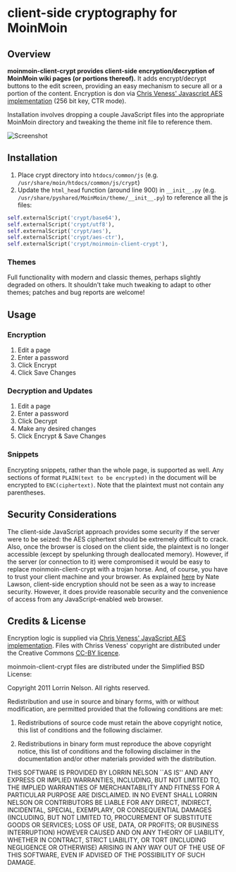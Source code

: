 # client-side cryptography for MoinMoin
## Overview
__moinmoin-client-crypt provides client-side encryption/decryption of MoinMoin wiki pages (or portions thereof).__ It adds encrypt/decrypt buttons to the edit screen, providing an easy mechanism to secure all or a portion of the content. Encryption is don via [Chris Veness' Javascript AES implementation](http://www.movable-type.co.uk/scripts/aes.html) (256 bit key, CTR mode).

Installation involves dropping a couple JavaScript files into the appropriate MoinMoin directory and tweaking the theme init file to reference them.

![Screenshot](raw/master/screenshot.png)

## Installation
1. Place crypt directory into `htdocs/common/js` (e.g. `/usr/share/moin/htdocs/common/js/crypt`)
2. Update the `html_head` function (around line 900) in `__init__.py` (e.g. `/usr/share/pyshared/MoinMoin/theme/__init__.py`) to reference all the js files:

  ```python
self.externalScript('crypt/base64'),
self.externalScript('crypt/utf8'),
self.externalScript('crypt/aes'),
self.externalScript('crypt/aes-ctr'),
self.externalScript('crypt/moinmoin-client-crypt'),
```

### Themes
 Full functionality with modern and classic themes, perhaps slightly degraded on others. It shouldn't take much tweaking to adapt to other themes; patches and bug reports are welcome!

## Usage
### Encryption
1. Edit a page
2. Enter a password
3. Click Encrypt
4. Click Save Changes

### Decryption and Updates
1. Edit a page
2. Enter a password
3. Click Decrypt
4. Make any desired changes
5. Click Encrypt & Save Changes

### Snippets
Encrypting snippets, rather than the whole page, is supported as well. Any sections of format `PLAIN(text to be encrypted)` in the document will be encrypted to `ENC(ciphertext)`. Note that the plaintext must not contain any parentheses.

## Security Considerations
The client-side JavaScript approach provides some security if the server were to be seized: the AES ciphertext should be extremely difficult to crack. Also, once the browser is closed on the client side, the plaintext is no longer accessible (except by spelunking through deallocated memory). However, if the server (or connection to it) were compromised it would be easy to replace moinmoin-client-crypt with a trojan horse. And, of course, you have to trust your client machine and your browser. As explained [here](http://rdist.root.org/2010/11/29/final-post-on-javascript-crypto/ "Final post on Javascript crypto") by Nate Lawson, client-side encryption should not be seen as a way to increase security. However, it does provide reasonable security and the convenience of access from any JavaScript-enabled web browser.

## Credits & License
Encryption logic is supplied via [Chris Veness' JavaScript AES implementation](http://www.movable-type.co.uk/scripts/aes.html).
Files with Chriss Veness' copyright are distributed under the Creative Commons [CC-BY licence](http://creativecommons.org/licenses/by/3.0/).

moinmoin-client-crypt files are distributed under the Simplified BSD License:

Copyright 2011 Lorrin Nelson. All rights reserved.

Redistribution and use in source and binary forms, with or without modification, are
permitted provided that the following conditions are met:

   1. Redistributions of source code must retain the above copyright notice, this list of
      conditions and the following disclaimer.

   2. Redistributions in binary form must reproduce the above copyright notice, this list
      of conditions and the following disclaimer in the documentation and/or other materials
      provided with the distribution.

THIS SOFTWARE IS PROVIDED BY LORRIN NELSON ``AS IS'' AND ANY EXPRESS OR IMPLIED
WARRANTIES, INCLUDING, BUT NOT LIMITED TO, THE IMPLIED WARRANTIES OF MERCHANTABILITY AND
FITNESS FOR A PARTICULAR PURPOSE ARE DISCLAIMED. IN NO EVENT SHALL LORRIN NELSON OR
CONTRIBUTORS BE LIABLE FOR ANY DIRECT, INDIRECT, INCIDENTAL, SPECIAL, EXEMPLARY, OR
CONSEQUENTIAL DAMAGES (INCLUDING, BUT NOT LIMITED TO, PROCUREMENT OF SUBSTITUTE GOODS OR
SERVICES; LOSS OF USE, DATA, OR PROFITS; OR BUSINESS INTERRUPTION) HOWEVER CAUSED AND ON
ANY THEORY OF LIABILITY, WHETHER IN CONTRACT, STRICT LIABILITY, OR TORT (INCLUDING
NEGLIGENCE OR OTHERWISE) ARISING IN ANY WAY OUT OF THE USE OF THIS SOFTWARE, EVEN IF
ADVISED OF THE POSSIBILITY OF SUCH DAMAGE.
